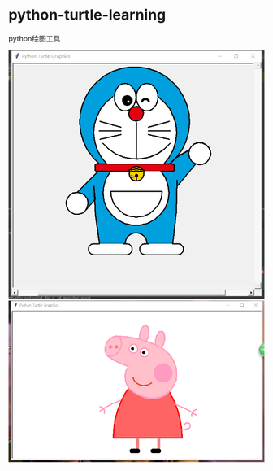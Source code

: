 # python-turtle-learning

python绘图工具

![image](https://github.com/H874589148/python-turtle-learning/blob/master/哆啦A梦-效果图.png)
![image](https://github.com/H874589148/python-turtle-learning/blob/master/小猪佩奇-效果图.png)
